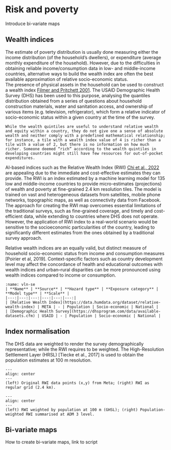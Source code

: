 # Risk and poverty

Introduce bi-variate maps

## Wealth indices

The estimate of poverty distribution is usually done measuring either the income distribution (of the household’s dwellers), or expenditure (average monthly expenditure of the household). However, due to the difficulties in obtaining reliable income/consumption data in low- and middle-income countries, alternative ways to build the wealth index are often the best available approximation of relative socio-economic status.
<br>
The presence of physical assets in the household can be used to construct a wealth index [Filmer and Pritchett 2001](https://www.jstor.org/stable/3088292). The USAID Demographic Health Survey (DHS) has been used to this purpose, analysing the quantiles distribution obtained from a series of questions about household construction materials, water and sanitation access, and ownership of various items (e.g. television, refrigerator), which form a relative indicator of socio-economic status within a given country at the time of the survey.

```{caution}
While the wealth quintiles are useful to understand relative wealth and equity within a country, they do not give one a sense of absolute wealth and neither comply with a predefined mathematical relationship; for instance, a tile with a wealth index value of 4 is richer than a tile with a value of 2, but there is no information on how much richer. Someone deemed “rich” according to the wealth quintiles in developing countries might still have few resources for out-of-pocket expenditures.
```

AI-based indices such as the Relative Wealth Index (RWI) [Chi et al., 2022](https://www.pnas.org/doi/10.1073/pnas.2113658119) are appealing due to the immediate and cost-effective estimates they can provide. The RWI is an index estimated by a machine learning model for 135 low and middle-income countries to provide micro-estimates (projections) of wealth and poverty at fine-grained 2.4 km resolution tiles. The model is trained on vast and heterogeneous datasets from satellites, mobile phone networks, topographic maps, as well as connectivity data from Facebook. The approach for creating the RWI map overcomes essential limitations of the traditional surveys, such as fine-grained coverage, and timely and cost-efficient data, while extending to countries where DHS does not operate. However, the application of RWI index to a real-world scenario would be sensitive to the socioeconomic particularities of the country, leading to significantly different estimates from the ones obtained by a traditional survey approach.

Relative wealth indices are an equally valid, but distinct measure of household socio-economic status from income and consumption measures [Poirier et al, 2019]. Context-specific factors such as country development level may affect the concordance of health and educational outcomes with wealth indices and urban–rural disparities can be more pronounced using wealth indices compared to income or consumption.


```{table}
:name: vln-se
| **Name** | **Source** | **Hazard type** | **Exposure category** | **Model type** | **Scale** |
|---:|---:|---:|---:|---:|---:|
| [Relative Wealth Index](https://data.humdata.org/dataset/relative-wealth-index) | META | - | Population | Socio-economic | National |
| [Demographic Health Survey](https://dhsprogram.com/data/available-datasets.cfm) | USAID | - | Population | Socio-economic | National |
```

## Index normalisation

The DHS data are weighted to render the survey demographically representative; while the RWI requires to be weighted. The High-Resolution Settlement Layer (HRSL) [Tiecke et al., 2017] is used to obtain the population estimates at 100 m resolution.

```{figure} images/rwi1.jpg
---
align: center
---
(left) Original RWI data points (x,y) from Meta; (right) RWI as regular grid (2.4 km).
```

```{figure} images/rwi2.jpg
---
align: center
---
(left) RWI weighted by population at 100 m (GHSL); (right) Population-weighted RWI summarised at ADM 3 level.
```

## Bi-variate maps

How to create bi-variate maps, link to script
